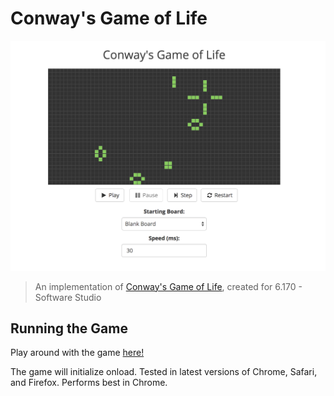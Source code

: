 Conway's Game of Life
=====
![Screenshot of Game](screenshot.png)
> An implementation of [Conway's Game of Life](http://en.wikipedia.org/wiki/Conway%27s_Game_of_Life), created for 6.170 - Software Studio

## Running the Game
Play around with the game [here!](http://www.tamiforrester.com/projects/gameoflife/)

The game will initialize onload. Tested in latest versions of Chrome, Safari, and Firefox. Performs best in Chrome.
